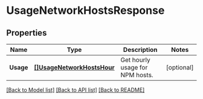# UsageNetworkHostsResponse

## Properties

Name | Type | Description | Notes
------------ | ------------- | ------------- | -------------
**Usage** | [**[]UsageNetworkHostsHour**](UsageNetworkHostsHour.md) | Get hourly usage for NPM hosts. | [optional] 

[[Back to Model list]](../README.md#documentation-for-models) [[Back to API list]](../README.md#documentation-for-api-endpoints) [[Back to README]](../README.md)


